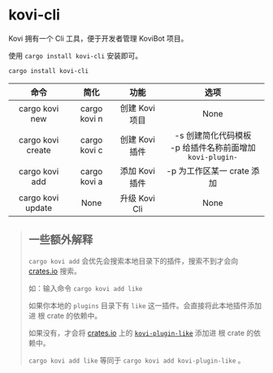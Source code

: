 # kovi-cli

Kovi 拥有一个 Cli 工具，便于开发者管理 KoviBot 项目。

使用 ```cargo install kovi-cli``` 安装即可。

```bash
cargo install kovi-cli
```

|       命令        |     简化     |      功能      |                             选项                              |
| :---------------: | :----------: | :------------: | :-----------------------------------------------------------: |
|  cargo kovi new   | cargo kovi n | 创建 Kovi 项目 |                             None                              |
| cargo kovi create | cargo kovi c | 创建 Kovi 插件 | -s 创建简化代码模板 <br> -p 给插件名称前面增加 `kovi-plugin-` |
|  cargo kovi add   | cargo kovi a | 添加 Kovi 插件 |                  -p 为工作区某一 crate 添加                   |
| cargo kovi update |     None     | 升级 Kovi Cli  |                             None                              |


> ## 一些额外解释
> 
> `cargo kovi add` 会优先会搜索本地目录下的插件，搜索不到才会向 [crates.io](https://crates.io) 搜索。
> 
> 如：输入命令 `cargo kovi add like`
> 
> 如果你本地的 `plugins` 目录下有 `like` 这一插件。会直接将此本地插件添加进 根 crate 的依赖中。
> 
> 如果没有，才会将 [crates.io](https://crates.io) 上的 [`kovi-plugin-like`](https://crates.io/crates/kovi-plugin-like) 添加进 根 crate 的依赖中。
> 
> `cargo kovi add like` 等同于 `cargo kovi add kovi-plugin-like` 。